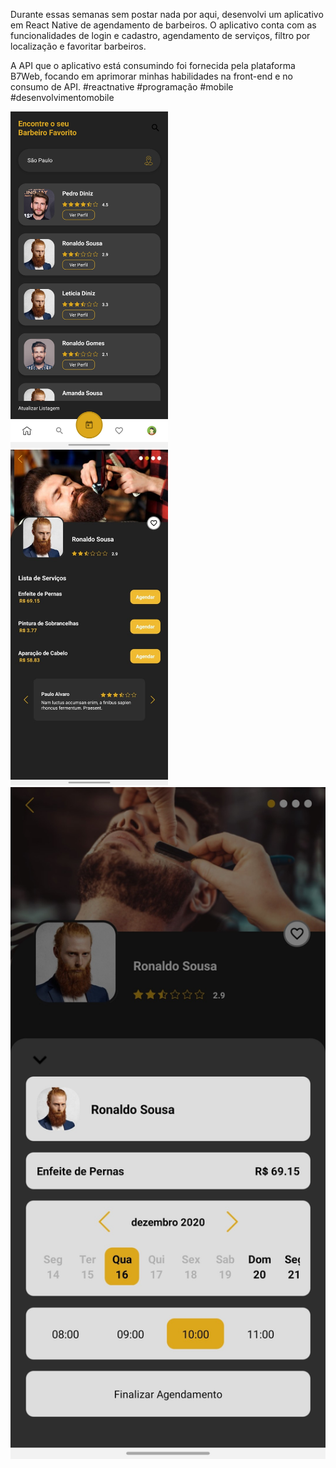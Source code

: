 Durante essas semanas sem postar nada por aqui, desenvolvi um aplicativo em React Native de agendamento de barbeiros. O aplicativo conta com as funcionalidades de login e cadastro, agendamento de serviços, filtro por localização e favoritar barbeiros.

A API que o aplicativo está consumindo foi fornecida pela plataforma B7Web, focando em aprimorar minhas habilidades na front-end e no consumo de API. #reactnative #programação #mobile #desenvolvimentomobile 


<p>
  <img src="https://github.com/viniciusbls9/scheduleApp/blob/master/github/5.jpeg" width="50%" />
  <img src="https://github.com/viniciusbls9/scheduleApp/blob/master/github/3.jpeg" width="50%" />
  <img src="https://github.com/viniciusbls9/scheduleApp/blob/master/github/1.jpeg" width="100%" />
</p>